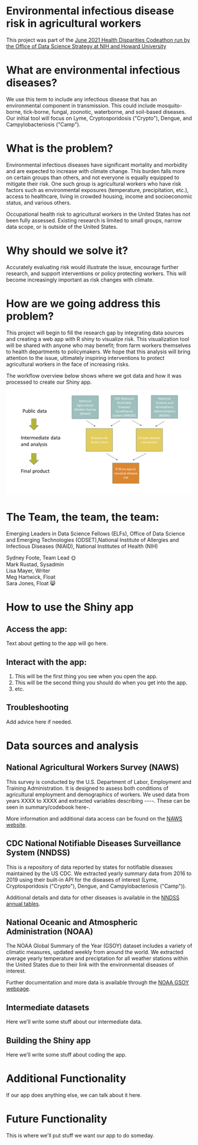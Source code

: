# Environmental infectious disease risk in agricultural workers


This project was part of the [June 2021 Health Disparities Codeathon run by the Office of Data Science Strategy at NIH and Howard University](https://datascience.nih.gov/participant-application-health-disparities-codeathon)


# What are environmental infectious diseases?

We use this term to include any infectious disease that has an environmental component in transmission. This could include mosquito-borne, tick-borne, fungal, zoonotic, waterborne, and soil-based diseases. Our initial tool will focus on Lyme, Cryptosporidosis ("Crypto"), Dengue, and Campylobacteriosis ("Camp").

# What is the problem?

Environmental infectious diseases have significant mortality and morbidity and are expected to increase with climate change. This burden falls more on certain groups than others, and not everyone is equally equipped to mitigate their risk. One such group is agricultural workers who have risk factors such as environmental exposures (temperature, precipitation, etc.), access to healthcare, living in crowded housing, income and socioeconomic status, and various others.

Occupational health risk to agricultural workers in the United States has not been fully assessed. Existing research is limited to small groups, narrow data scope, or is outside of the United States. 

# Why should we solve it?

Accurately evaluating risk would illustrate the issue, encourage further research, and support interventions or policy protecting workers. This will become increasingly important as risk changes with climate.

# How are we going address this problem?

This project will begin to fill the research gap by integrating data sources and creating a web app with R shiny to visualize risk. This visualization tool will be shared with anyone who may benefit; from farm workers themselves to health departments to policymakers. We hope that this analysis will bring attention to the issue, ultimately inspiring interventions to protect agricultural workers in the face of increasing risks.

The workflow overview below shows where we got data and how it was processed to create our Shiny app.

![Workflow diagram](Workflow_disparities_codeathon.png)


# The Team, the team, the team:

Emerging Leaders in Data Science Fellows (ELFs),
Office of Data Science and Emerging Technologies (ODSET),National Institute of Allergies and Infectious Diseases (NIAID), National Institutes of Health (NIH)

Sydney Foote, Team Lead 🌞  
Mark Rustad, Sysadmin  
Lisa Mayer, Writer  
Meg Hartwick, Float   
Sara Jones, Float :smile_cat:


# How to use the Shiny app

## Access the app:

Text about getting to the app will go here. 

## Interact with the app:

1. This will be the first thing you see when you open the app.
2. This will be the second thing you should do when you get into the app.
3. etc.

## Troubleshooting

Add advice here if needed.


# Data sources and analysis

## National Agricultural Workers Survey (NAWS)
 
This survey is conducted by the U.S. Department of Labor, Employment and Training Administration. It is designed to assess both conditions of agricultural employment and demographics of workers. We used data from years XXXX to XXXX and extracted variables describing ----. These can be seen in summary/codebook here-.

More information and additional data access can be found on the [NAWS website](https://www.dol.gov/agencies/eta/national-agricultural-workers-survey/overview).

## CDC National Notifiable Diseases Surveillance System (NNDSS)

This is a repository of data reported by states for notifiable diseases maintained by the US CDC. We extracted yearly summary data from 2016 to 2019 using their built-in API for the diseases of interest (Lyme, Cryptosporidosis ("Crypto"), Dengue, and Campylobacteriosis ("Camp")).

Additional details and data for other diseases is available in the [NNDSS annual tables](https://wonder.cdc.gov/nndss/nndss_annual_tables_menu.asp).

## National Oceanic and Atmospheric Administration (NOAA)

The NOAA Global Summary of the Year (GSOY) dataset includes a variety of climatic measures, updated weekly from around the world. We extracted average yearly temperature and preciptation for all weather stations within the United States due to their link with the environmental diseases of interest.

Further documentation and more data is available through the [NOAA GSOY webpage](https://www.ncei.noaa.gov/access/metadata/landing-page/bin/iso?id=gov.noaa.ncdc:C00947).

## Intermediate datasets
Here we'll write some stuff about our intermediate data.

## Building the Shiny app
Here we'll write some stuff about coding the app.

# Additional Functionality
If our app does anything else, we can talk about it here.

# Future Functionality
This is where we'll put stuff we want our app to do someday.
